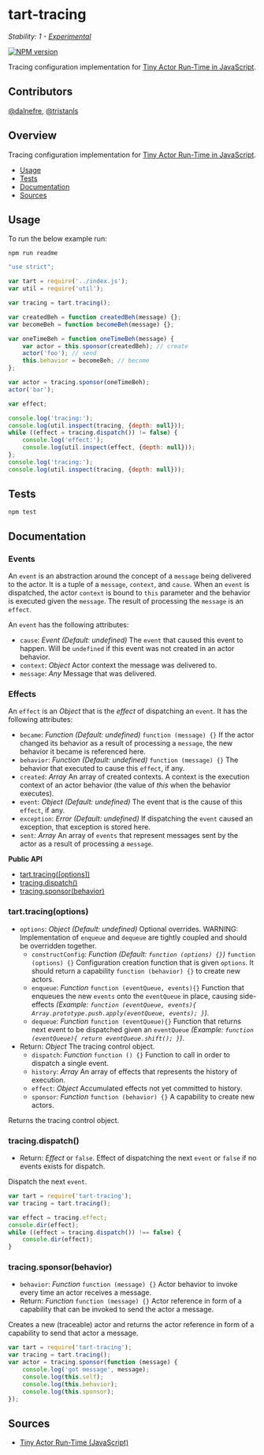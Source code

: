 # tart-tracing

_Stability: 1 - [Experimental](https://github.com/tristanls/stability-index#stability-1---experimental)_

[![NPM version](https://badge.fury.io/js/tart-tracing.png)](http://npmjs.org/package/tart-tracing)

Tracing configuration implementation for [Tiny Actor Run-Time in JavaScript](https://github.com/organix/tartjs).

## Contributors

[@dalnefre](https://github.com/dalnefre), [@tristanls](https://github.com/tristanls)

## Overview

Tracing configuration implementation for [Tiny Actor Run-Time in JavaScript](https://github.com/organix/tartjs).

  * [Usage](#usage)
  * [Tests](#tests)
  * [Documentation](#documentation)
  * [Sources](#sources)

## Usage

To run the below example run:

    npm run readme

```javascript
"use strict";

var tart = require('../index.js');
var util = require('util');

var tracing = tart.tracing();

var createdBeh = function createdBeh(message) {};
var becomeBeh = function becomeBeh(message) {};

var oneTimeBeh = function oneTimeBeh(message) {
    var actor = this.sponsor(createdBeh); // create
    actor('foo'); // send
    this.behavior = becomeBeh; // become
};

var actor = tracing.sponsor(oneTimeBeh);
actor('bar');

var effect;

console.log('tracing:');
console.log(util.inspect(tracing, {depth: null}));
while ((effect = tracing.dispatch()) != false) {
    console.log('effect:');
    console.log(util.inspect(effect, {depth: null}));
};
console.log('tracing:');
console.log(util.inspect(tracing, {depth: null}));
```

## Tests

    npm test

## Documentation

### Events

An `event` is an abstraction around the concept of a `message` being delivered to the actor. It is a tuple of a `message`, `context`, and `cause`. When an `event` is dispatched, the actor `context` is bound to `this` parameter and the behavior is executed given the `message`. The result of processing the `message` is an `effect`.

An `event` has the following attributes:

  * `cause`: _Event_ _(Default: undefined)_ The `event` that caused this event to happen. Will be `undefined` if this event was not created in an actor behavior.
  * `context`: _Object_ Actor context the message was delivered to.
  * `message`: _Any_ Message that was delivered.

### Effects

An `effect` is an _Object_ that is the _effect_ of dispatching an `event`. It has the following attributes:

  * `became`: _Function_ _(Default: undefined)_ `function (message) {}` If the actor changed its behavior as a result of processing a `message`, the new behavior it became is referenced here.
  * `behavior`: _Function_ _(Default: undefined)_ `function (message) {}` The behavior that executed to cause this `effect`, if any.
  * `created`: _Array_ An array of created contexts. A context is the execution context of an actor behavior (the value of _this_ when the behavior executes).
  * `event`: _Object_ _(Default: undefined)_ The event that is the cause of this `effect`, if any.
  * `exception`: _Error_ _(Default: undefined)_ If dispatching the `event` caused an exception, that exception is stored here.
  * `sent`: _Array_ An array of `events` that represent messages sent by the actor as a result of processing a `message`.

**Public API**

  * [tart.tracing(\[options\])](#tarttracingoptions)
  * [tracing.dispatch()](#tracingdispatch)
  * [tracing.sponsor(behavior)](#tracingsponsorbehavior)

### tart.tracing(options)

  * `options`: _Object_ _(Default: undefined)_ Optional overrides.  WARNING: Implementation of `enqueue` and `dequeue` are tightly coupled and should be overridden together.
    * `constructConfig`: _Function_ _(Default: `function (options) {}`)_ `function (options) {}` Configuration creation function that is given `options`. It should return a capability `function (behavior) {}` to create new actors.
    * `enqueue`: _Function_ `function (eventQueue, events){}` Function that enqueues the new `events` onto the `eventQueue` in place, causing side-effects _(Example: `function (eventQueue, events){ Array.prototype.push.apply(eventQueue, events); }`)_.
    * `dequeue`: _Function_ `function (eventQueue){}` Function that returns next event to be dispatched given an `eventQueue` _(Example: `function (eventQueue){ return eventQueue.shift(); }`)_.
  * Return: _Object_ The tracing control object.
    * `dispatch`: _Function_ `function () {}` Function to call in order to
        dispatch a single event.
    * `history`: _Array_ An array of effects that represents the history of
        execution.
    * `effect`: _Object_ Accumulated effects not yet committed to history.
    * `sponsor`: _Function_ `function (behavior) {}` A capability to create
        new actors.

Returns the tracing control object.

### tracing.dispatch()

  * Return: _Effect_ or `false`. Effect of dispatching the next `event` or `false` if no events exists for dispatch.

Dispatch the next `event`.

```javascript
var tart = require('tart-tracing');
var tracing = tart.tracing();

var effect = tracing.effect;
console.dir(effect);
while ((effect = tracing.dispatch()) !== false) {
    console.dir(effect);
}
```

### tracing.sponsor(behavior)

  * `behavior`: _Function_ `function (message) {}` Actor behavior to invoke every time an actor receives a message.
  * Return: _Function_ `function (message) {}` Actor reference in form of a capability that can be invoked to send the actor a message.

Creates a new (traceable) actor and returns the actor reference in form of a capability to send that actor a message.

```javascript
var tart = require('tart-tracing');
var tracing = tart.tracing();
var actor = tracing.sponsor(function (message) {
    console.log('got message', message);
    console.log(this.self);
    console.log(this.behavior);
    console.log(this.sponsor); 
});
```

## Sources

  * [Tiny Actor Run-Time (JavaScript)](https://github.com/organix/tartjs)
